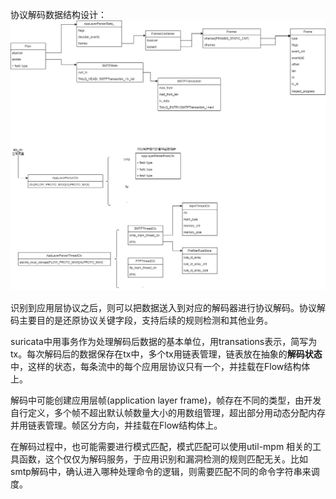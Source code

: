 协议解码数据结构设计：
![](./contents/images/suricata-协议解码.drawio.png)

识别到应用层协议之后，则可以把数据送入到对应的解码器进行协议解码。协议解码主要目的是还原协议关键字段，支持后续的规则检测和其他业务。

suricata中用事务作为处理解码后数据的基本单位，用transations表示，简写为tx。每次解码后的数据保存在tx中，多个tx用链表管理，链表放在抽象的**解码状态**中，这样的状态，每条流中的每个应用层协议只有一个，并挂载在Flow结构体上。

解码中可能创建应用层帧(application layer frame)，帧存在不同的类型，由开发自行定义，多个帧不超出默认帧数量大小的用数组管理，超出部分用动态分配内存并用链表管理。帧区分方向，并挂载在Flow结构体上。

在解码过程中，也可能需要进行模式匹配，模式匹配可以使用util-mpm 相关的工具函数，这个仅仅为解码服务，于应用识别和漏洞检测的规则匹配无关。比如smtp解码中，确认进入哪种处理命令的逻辑，则需要匹配不同的命令字符串来调度。
